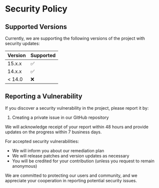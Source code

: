 # Security Policy

## Supported Versions

Currently, we are supporting the following versions of the project with security updates:

| Version | Supported          |
| ------- | ------------------ |
| 15.x.x  | :white_check_mark: |
| 14.x.x  | :white_check_mark: |
| < 14.0  | :x:                |

## Reporting a Vulnerability

If you discover a security vulnerability in the project, please report it by:

1. Creating a private issue in our GitHub repository

We will acknowledge receipt of your report within 48 hours and provide updates on the progress within 7 business days.

For accepted security vulnerabilities:

- We will inform you about our remediation plan
- We will release patches and version updates as necessary
- You will be credited for your contribution (unless you request to remain anonymous)

We are committed to protecting our users and community,
and we appreciate your cooperation in reporting potential security issues.
